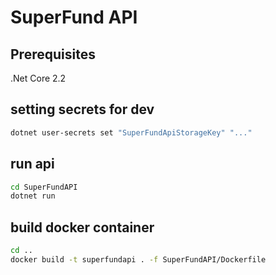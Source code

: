 # SuperFund API

## Prerequisites

.Net Core 2.2

## setting secrets for dev

```sh
dotnet user-secrets set "SuperFundApiStorageKey" "..."
```

## run api

```sh
cd SuperFundAPI
dotnet run
```

## build docker container

```sh
cd ..
docker build -t superfundapi . -f SuperFundAPI/Dockerfile
```
